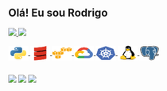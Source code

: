 ## Olá! Eu sou Rodrigo

 <div>
  <a href="https://github.com/rodrigolazarinigil">
  <img height="180em" src="https://github-readme-stats.vercel.app/api?username=rodrigolazarinigil&show_icons=true&theme=dracula&include_all_commits=true&count_private=true"/>
  <img height="180em" src="https://github-readme-stats.vercel.app/api/top-langs/?username=rodrigolazarinigil&layout=compact&langs_count=7&theme=dracula&hide=Jupyter Notebook,PLSQL"/>
</div>
<div style="display: inline_block"><br>
  <img align="center" alt="Gil-Python" height="30" width="40" src="https://raw.githubusercontent.com/devicons/devicon/master/icons/python/python-original.svg">
  <img align="center" alt="Gil-Scala" height="30" width="40" src="https://raw.githubusercontent.com/devicons/devicon/master/icons/scala/scala-original.svg">
  <img align="center" alt="Gil-AWS" height="30" width="40" src="https://raw.githubusercontent.com/devicons/devicon/master/icons/amazonwebservices/amazonwebservices-original.svg">
 <img align="center" alt="Gil-GC" height="30" width="40" src="https://raw.githubusercontent.com/devicons/devicon/master/icons/googlecloud/googlecloud-original.svg">
 <img align="center" alt="Gil-K8s" height="30" width="40" src="https://raw.githubusercontent.com/devicons/devicon/master/icons/kubernetes/kubernetes-plain.svg">
 <img align="center" alt="Gil-linux" height="30" width="40" src="https://raw.githubusercontent.com/devicons/devicon/master/icons/linux/linux-original.svg">
 <img align="center" alt="Gil-postgres" height="30" width="40" src="https://raw.githubusercontent.com/devicons/devicon/master/icons/postgresql/postgresql-original.svg">
</div>
  
  ##
 
<div> 
 <a href="https://twitter.com/nbgil" target="_blank"><img src="https://img.shields.io/badge/-Twitter-%230077B5?style=for-the-badge&logo=twitter&logoColor=white" target="_blank"></a>
  <a href = "mailto:rodrigo.lazarini.gil@gmail.com"><img src="https://img.shields.io/badge/-Gmail-%23333?style=for-the-badge&logo=gmail&logoColor=white" target="_blank"></a>
  <a href="https://www.linkedin.com/in/rodrigo-gil" target="_blank"><img src="https://img.shields.io/badge/-LinkedIn-%230077B5?style=for-the-badge&logo=linkedin&logoColor=white" target="_blank"></a> 
 
 
</div>
